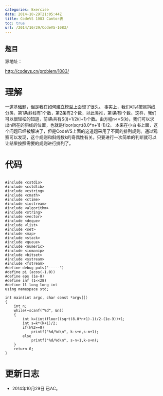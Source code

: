 ```yaml
---
categories: Exercise
date: 2014-10-29T21:05:44Z
title: CodeVS 1083 Cantor表
toc: true
url: /2014/10/29/CodeVS-1083/
---
```


## 题目
源地址：

http://codevs.cn/problem/1083/

# 理解
一道基础题，但是我在如何建立模型上面想了很久。
事实上，我们可以按照斜线分类，第1条斜线有1个数，第2条有2个数，以此类推，第i条有i个数。这样，我们可以很轻松的知道，前i条共有S(i)=1/2*i*(i+1)个数。由方程n<=S(k)，我们可以求出n所在的斜线的位置，也就是floor(sqrt(8.0*n+1)-1)/2。
本来在小白书上面，这个问题已经被解决了，但是CodeVS上面的这道题采用了不同的排列规则。通过观察可以发现，这个规则和斜线数k的奇偶性有关。只要进行一次简单的判断就可以让结果按照需要的规则进行排列了。

<!--more-->

# 代码

```

#include <cstdio>
#include <cstdlib>
#include <cstring>
#include <cmath>
#include <ctime>
#include <iostream>
#include <algorithm>
#include <string>
#include <vector>
#include <deque>
#include <list>
#include <set>
#include <map>
#include <stack>
#include <queue>
#include <numeric>
#include <iomanip>
#include <bitset>
#include <sstream>
#include <fstream>
#define debug puts("-----")
#define pi (acos(-1.0))
#define eps (1e-8)
#define inf (1<<28)
#define ll long long int
using namespace std;

int main(int argc, char const *argv[])
{
    int n;
    while(~scanf("%d", &n))
    {
        int k=(int)floor((sqrt(8.0*n+1)-1)/2-(1e-9))+1;
        int s=k*(k+1)/2;
        if(k%2==0)
            printf("%d/%d\n", k-s+n,s-n+1);
        else
            printf("%d/%d\n", s-n+1,k-s+n);
    }
    return 0;
}

```

# 更新日志
- 2014年10月29日 已AC。